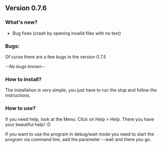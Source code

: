 ## Version 0.7.6

### What's new?
- Bug fixes (crash by opening invalid files with no text)

### Bugs:
Of curse there are a few bugs in the version 0.7.5

*--No bugs known--*

### How to install?
The installation is very simple, you just have to run the stup and follow the instructions.

### How to use?
If you need help, look at the Menu. Click on Help > Help. There you have your beautiful help! :D

If you want to use the program in debug/wait mode you need to start the program via command line, add the parameter --wait and there you go.
